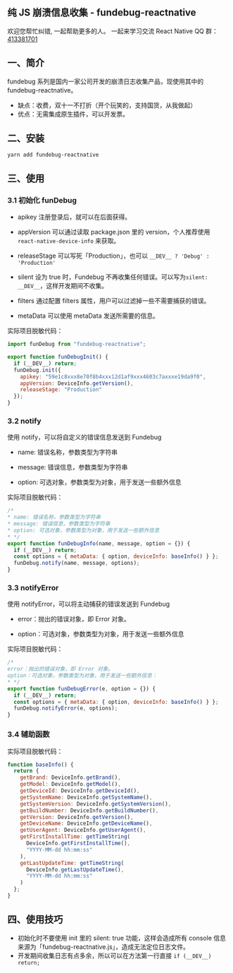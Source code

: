 ## 纯 JS 崩溃信息收集 - fundebug-reactnative

欢迎您帮忙纠错, 一起帮助更多的人。 一起来学习交流 React Native QQ 群：[413381701](http://shang.qq.com/wpa/qunwpa?idkey=3b9474dacbf35e4a9659e89399758406e510e5b8a3f81109f7d07efaadc6056d)

## 一、简介

fundebug 系列是国内一家公司开发的崩溃日志收集产品，现使用其中的 fundebug-reactnative。

* 缺点：收费，双十一不打折（开个玩笑的，支持国货，从我做起）
* 优点：无需集成原生插件，可以开发票。

## 二、安装

`yarn add fundebug-reactnative`

## 三、使用

### 3.1 初始化 funDebug

* apikey 注册登录后，就可以在后面获得。

* appVersion 可以通过读取 package.json 里的 version，个人推荐使用 `react-native-device-info` 来获取。
* releaseStage 可以写死「Production」，也可以 `__DEV__ ? 'Debug' : 'Production'`
* silent 设为 true 时，Fundebug 不再收集任何错误。可以写为`silent: __DEV__`，这样开发期间不收集。
* filters 通过配置 filters 属性，用户可以过滤掉一些不需要捕获的错误。
* metaData 可以使用 metaData 发送所需要的信息。

实际项目脱敏代码：

```javascript
import funDebug from "fundebug-reactnative";

export function funDebugInit() {
  if (__DEV__) return;
  funDebug.init({
    apikey: "59e1c8xxx8e70f8b4xxx12d1af9xxx4603c7axxxe19da9f0",
    appVersion: DeviceInfo.getVersion(),
    releaseStage: "Production"
  });
}
```

### 3.2 notify

使用 notify，可以将自定义的错误信息发送到 Fundebug

* name: 错误名称，参数类型为字符串

* message: 错误信息，参数类型为字符串

* option: 可选对象，参数类型为对象，用于发送一些额外信息

实际项目脱敏代码：

```javascript
/*
* name: 错误名称，参数类型为字符串
* message: 错误信息，参数类型为字符串
* option: 可选对象，参数类型为对象，用于发送一些额外信息
* */
export function funDebugInfo(name, message, option = {}) {
  if (__DEV__) return;
  const options = { metaData: { option, deviceInfo: baseInfo() } };
  funDebug.notify(name, message, options);
}
```

### 3.3 notifyError

使用 notifyError，可以将主动捕获的错误发送到 Fundebug

* error：抛出的错误对象，即 Error 对象。

- option：可选对象，参数类型为对象，用于发送一些额外信息

实际项目脱敏代码：

```javascript
/*
error：抛出的错误对象，即 Error 对象。
option：可选对象，参数类型为对象，用于发送一些额外信息：
* */
export function funDebugError(e, option = {}) {
  if (__DEV__) return;
  const options = { metaData: { option, deviceInfo: baseInfo() } };
  funDebug.notifyError(e, options);
}
```

### 3.4 辅助函数

实际项目脱敏代码：

```javascript
function baseInfo() {
  return {
    getBrand: DeviceInfo.getBrand(),
    getModel: DeviceInfo.getModel(),
    getDeviceId: DeviceInfo.getDeviceId(),
    getSystemName: DeviceInfo.getSystemName(),
    getSystemVersion: DeviceInfo.getSystemVersion(),
    getBuildNumber: DeviceInfo.getBuildNumber(),
    getVersion: DeviceInfo.getVersion(),
    getDeviceName: DeviceInfo.getDeviceName(),
    getUserAgent: DeviceInfo.getUserAgent(),
    getFirstInstallTime: getTimeString(
      DeviceInfo.getFirstInstallTime(),
      "YYYY-MM-dd hh:mm:ss"
    ),
    getLastUpdateTime: getTimeString(
      DeviceInfo.getLastUpdateTime(),
      "YYYY-MM-dd hh:mm:ss"
    )
  };
}
```

## 四、使用技巧

* 初始化时不要使用 init 里的 silent: true 功能，这样会造成所有 console 信息来源为「fundebug-reactnative.js」，造成无法定位日志文件。
* 开发期间收集日志有点多余，所以可以在方法第一行直接 `if (__DEV__) return;`
